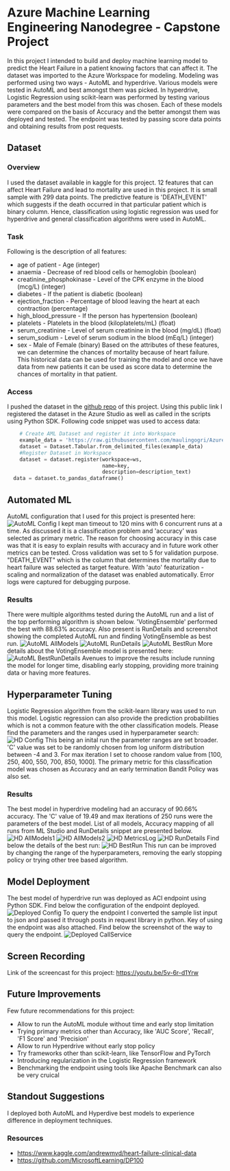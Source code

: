 # Azure Machine Learning Engineering Nanodegree - Capstone Project
In this project I intended to build and deploy machine learning model to predict the Heart Failure in a patient knowing factors that can affect it. The dataset was imported to the Azure Workspace for modeling. Modeling was performed using two ways - AutoML and hyperdrive. Various models were tested in AutoML and best amongst them was picked. In hyperdrive, Logistic Regression using scikit-learn was performed by testing various parameters and the best model from this was chosen. Each of these models were compared on the basis of Accuracy and the better amongst them was deployed and tested. The endpoint was tested by passing score data points and obtaining results from post requests.

## Dataset
### Overview
I used the dataset available in kaggle for this project. 12 features that can affect Heart Failure and lead to mortality are used in this project. It is small sample with 299 data points. The predictive feature is 'DEATH_EVENT' which suggests if the death occurred in that particular patient which is binary column. Hence, classification using logistic regression was used for hyperdrive and general classification algorithms were used in AutoML.

### Task
Following is the description of all features:
* age of patient - Age (integer)
* anaemia - Decrease of red blood cells or hemoglobin (boolean)
* creatinine_phosphokinase - Level of the CPK enzyme in the blood (mcg/L) (integer)
* diabetes - If the patient is diabetic (boolean)
* ejection_fraction - Percentage of blood leaving the heart at each contraction (percentage)
* high_blood_pressure - If the person has hypertension (boolean)
* platelets - Platelets in the blood (kiloplatelets/mL) (float)
* serum_creatinine - Level of serum creatinine in the blood (mg/dL) (float)
* serum_sodium - Level of serum sodium in the blood (mEq/L) (integer)
* sex - Male of Female (binary)
Based on the attributes of these features, we can determine the chances of mortality because of heart failure. This historical data can be used for training the model and once we have data from new patients it can be used as score data to determine the chances of mortality in that patient.

### Access
I pushed the dataset in the [github repo](https://raw.githubusercontent.com/maulingogri/Azure-Udacity-MLE-ND-Capstone/master/data/heart_failure_clinical_records_dataset.csv) of this project. Using this public link I registered the dataset in the Azure Studio as well as called in the scripts using Python SDK. Following code snippet was used to access data:
```python
    # Create AML Dataset and register it into Workspace
    example_data = 'https://raw.githubusercontent.com/maulingogri/Azure-Udacity-MLE-ND-Capstone/master/data/heart_failure_clinical_records_dataset.csv'
    dataset = Dataset.Tabular.from_delimited_files(example_data)
    #Register Dataset in Workspace
    dataset = dataset.register(workspace=ws,
                               name=key,
                               description=description_text)
  data = dataset.to_pandas_dataframe()
```

## Automated ML
AutoML configuration that I used for this project is presented here:
![AutoML Config](snaps/AutoML_Config.png)
I kept man timeout to 120 mins with 6 concurrent runs at a time. As discussed it is a classification problem and 'accuracy' was selected as primary metric. The reason for choosing accuracy in this case was that it is easy to explain results with accuracy and in future work other metrics can be tested. Cross validation was set to 5 for validation purpose. "DEATH_EVENT" which is the column that determines the mortality due to heart failure was selected as target feature. With 'auto' featurization - scaling and normalization of the dataset was enabled automatically. Error logs were captured for debugging purpose.

### Results
There were multiple algorithms tested during the AutoML run and a list of the top performing algorithm is shown below. 'VotingEnsemble' performed the best with 88.63% accuracy. Also present is RunDetails and screenshot showing the completed AutoML run and finding VotingEnsemble as best run.
![AutoML AllModels](snaps/AutoML_AllModels.png)
![AutoML RunDetails](snaps/AutoML_RunDetails.png)
![AutoML BestRun](snaps/AutoML_BestRun.png)
More details about the VotingEnsemble model is presented here:
![AutoML BestRunDetails](snaps/AutoML_BestRunDetails.png)
Avenues to improve the results include running the model for longer time, disabling early stopping, providing more training data or having more features.

## Hyperparameter Tuning
Logistic Regression algorithm from the scikit-learn library was used to run this model. Logistic regression can also provide the prediction probabilities which is not a common feature with the other classification models. Please find the parameters and the ranges used in hyperparameter search:
![HD Config](snaps/HD_Config.png)
This being an inital run the parameter ranges are set broader. 'C' value was set to be randomly chosen from log uniform distribution between -4 and 3. For max iteration I set to choose random value from [100, 250, 400, 550, 700, 850, 1000]. The primary metric for this classification model was chosen as Accuracy and an early termination Bandit Policy was also set.

### Results
The best model in hyperdrive modeling had an accuracy of 90.66% accuracy. The 'C' value of 19.49 and max iterations of 250 runs were the parameters of the best model. List of all models, Accuracy mapping of all runs from ML Studio and RunDetails snippet are presented below.
![HD AllModels1](snaps/HD_AllModels1.png)
![HD AllModels2](snaps/HD_AllModels2.png)
![HD MetricsLog](snaps/HD_MetricsLog.png)
![HD RunDetails](snaps/HD_RunDetails.png)
Find below the details of the best run:
![HD BestRun](snaps/HD_BestRun.png)
This run can be improved by changing the range of the hyperparameters, removing the early stopping policy or trying other tree based algorithm.

## Model Deployment
The best model of hyperdrive run was deployed as ACI endpoint using Python SDK. Find below the configuration of the endpoint deployed.
![Deployed Config](snaps/Deployed_Config.png)
To query the endpoint I converted the sample list input to json and passed it through posts in request library in python. Key of using the endpoint was also attached. Find below the screenshot of the way to query the endpoint.
![Deployed CallService](snaps/Deployed_CallService.png)

## Screen Recording
Link of the screencast for this project: https://youtu.be/5v-6r-d1Yrw

## Future Improvements
Few future recommendations for this project:
* Allow to run the AutoML module without time and early stop limitation
* Trying primary metrics other than Accuracy, like 'AUC Score', 'Recall', 'F1 Score' and 'Precision'
* Allow to run Hyperdrive without early stop policy
* Try frameworks other than scikit-learn, like TensorFlow and PyTorch
* Introducing regularization in the Logistic Regression framework
* Benchmarking the endpoint using tools like Apache Benchmark can also be very cruical

## Standout Suggestions
I deployed both AutoML and Hyperdive best models to experience difference in deployment techniques.

### Resources
* https://www.kaggle.com/andrewmvd/heart-failure-clinical-data
* https://github.com/MicrosoftLearning/DP100
